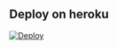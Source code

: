 ## Deploy on heroku

[![Deploy](https://www.herokucdn.com/deploy/button.svg)](https://heroku.com/deploy)
